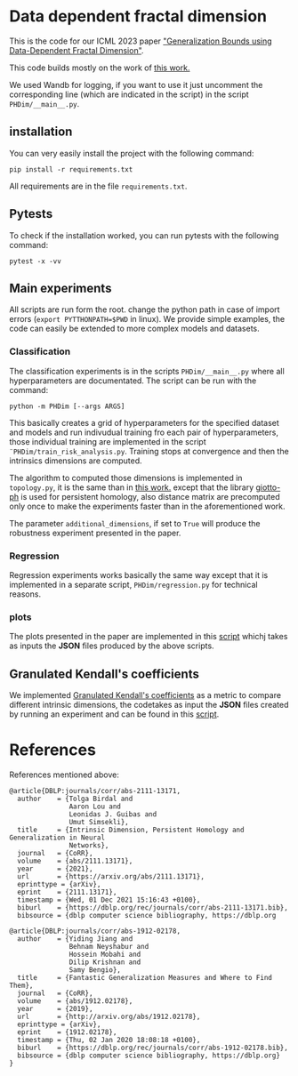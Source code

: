 # Data dependent fractal dimension

This is the code for our ICML 2023 paper ["Generalization Bounds using Data-Dependent Fractal Dimension"](https://arxiv.org/abs/2302.02766). 

This code builds mostly on the work of [this work.](https://arxiv.org/abs/2111.13171)

We used Wandb for logging, if you want to use it just uncomment the corresponding line (which are indicated in the script) in the script `PHDim/__main__.py`.

## installation 


You can very easily install the project with the following command:

`pip install -r requirements.txt`

All requirements are in the file `requirements.txt`.

## Pytests

To check if the installation worked, you can run pytests with the following command:

`pytest -x -vv`


## Main experiments

All scripts are run form the root. change the python path in case of import errors (`export PYTTHONPATH=$PWD` in linux). We provide simple examples, the code can easily be extended to more complex models and datasets.

### Classification

The classification experiments is in the scripts `PHDim/__main__.py` where all hyperparameters are documentated. The script can be run with the command:

`python -m PHDim [--args ARGS]` 

This basically creates a grid of hyperparameters for the specified dataset and models and run indivudual training fro each  pair of hyperparameters, those individual training are implemented in the script `¨PHDim/train_risk_analysis.py`. Training stops at convergence and then the intrinsics dimensions are computed.

The algorithm to computed those dimensions is implemented in `topology.py`, it is the same than in [this work.](https://arxiv.org/abs/2111.13171) except that the library [giotto-ph](https://pypi.org/project/giotto-ph/) is used for persistent homology, also distance matrix are precomputed only once to make the experiments faster than in the aforementioned work.

The parameter `additional_dimensions`, if set to `True` will produce the robustness experiment presented in the paper.

### Regression

Regression experiments works basically the same way except that it is implemented in a separate script, `PHDim/regression.py` for technical reasons.

### plots

The plots presented in the paper are implemented in this [script](plots/plot_results) whichj takes as inputs the **JSON** files produced by the above scripts.

## Granulated Kendall's coefficients

We implemented [Granulated Kendall's coefficients](https://arxiv.org/pdf/1912.02178.pdf) as a metric to compare different intrinsic dimensions, the codetakes as input the **JSON** files created by running an experiment and can be found in this [script](analysis/kendall.py).
  

# References

References mentioned above:

```
@article{DBLP:journals/corr/abs-2111-13171,
  author    = {Tolga Birdal and
               Aaron Lou and
               Leonidas J. Guibas and
               Umut Simsekli},
  title     = {Intrinsic Dimension, Persistent Homology and Generalization in Neural
               Networks},
  journal   = {CoRR},
  volume    = {abs/2111.13171},
  year      = {2021},
  url       = {https://arxiv.org/abs/2111.13171},
  eprinttype = {arXiv},
  eprint    = {2111.13171},
  timestamp = {Wed, 01 Dec 2021 15:16:43 +0100},
  biburl    = {https://dblp.org/rec/journals/corr/abs-2111-13171.bib},
  bibsource = {dblp computer science bibliography, https://dblp.org
```

```
@article{DBLP:journals/corr/abs-1912-02178,
  author    = {Yiding Jiang and
               Behnam Neyshabur and
               Hossein Mobahi and
               Dilip Krishnan and
               Samy Bengio},
  title     = {Fantastic Generalization Measures and Where to Find Them},
  journal   = {CoRR},
  volume    = {abs/1912.02178},
  year      = {2019},
  url       = {http://arxiv.org/abs/1912.02178},
  eprinttype = {arXiv},
  eprint    = {1912.02178},
  timestamp = {Thu, 02 Jan 2020 18:08:18 +0100},
  biburl    = {https://dblp.org/rec/journals/corr/abs-1912-02178.bib},
  bibsource = {dblp computer science bibliography, https://dblp.org}
}
```


